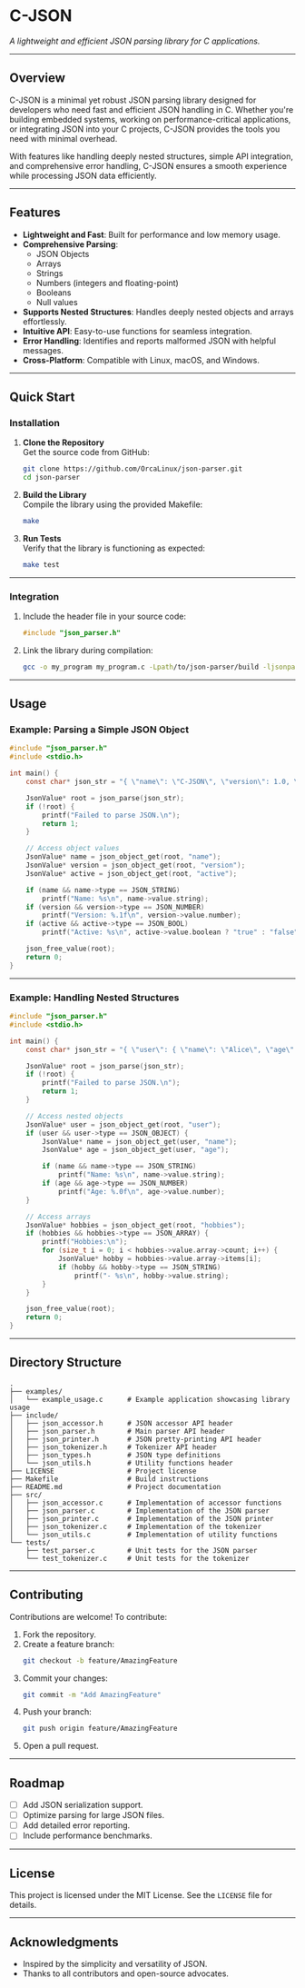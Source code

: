 # **C-JSON**

_A lightweight and efficient JSON parsing library for C applications._

---

## **Overview**

C-JSON is a minimal yet robust JSON parsing library designed for developers who need fast and efficient JSON handling in C. Whether you're building embedded systems, working on performance-critical applications, or integrating JSON into your C projects, C-JSON provides the tools you need with minimal overhead.

With features like handling deeply nested structures, simple API integration, and comprehensive error handling, C-JSON ensures a smooth experience while processing JSON data efficiently.

---

## **Features**

- **Lightweight and Fast**: Built for performance and low memory usage.
- **Comprehensive Parsing**:
  - JSON Objects
  - Arrays
  - Strings
  - Numbers (integers and floating-point)
  - Booleans
  - Null values
- **Supports Nested Structures**: Handles deeply nested objects and arrays effortlessly.
- **Intuitive API**: Easy-to-use functions for seamless integration.
- **Error Handling**: Identifies and reports malformed JSON with helpful messages.
- **Cross-Platform**: Compatible with Linux, macOS, and Windows.

---

## **Quick Start**

### **Installation**

1. **Clone the Repository**  
   Get the source code from GitHub:

   ```bash
   git clone https://github.com/OrcaLinux/json-parser.git
   cd json-parser
   ```

2. **Build the Library**  
   Compile the library using the provided Makefile:

   ```bash
   make
   ```

3. **Run Tests**  
   Verify that the library is functioning as expected:

   ```bash
   make test
   ```

---

### **Integration**

1. Include the header file in your source code:

   ```c
   #include "json_parser.h"
   ```

2. Link the library during compilation:

   ```bash
   gcc -o my_program my_program.c -Lpath/to/json-parser/build -ljsonparser
   ```

---

## **Usage**

### **Example: Parsing a Simple JSON Object**

```c
#include "json_parser.h"
#include <stdio.h>

int main() {
    const char* json_str = "{ \"name\": \"C-JSON\", \"version\": 1.0, \"active\": true }";

    JsonValue* root = json_parse(json_str);
    if (!root) {
        printf("Failed to parse JSON.\n");
        return 1;
    }

    // Access object values
    JsonValue* name = json_object_get(root, "name");
    JsonValue* version = json_object_get(root, "version");
    JsonValue* active = json_object_get(root, "active");

    if (name && name->type == JSON_STRING)
        printf("Name: %s\n", name->value.string);
    if (version && version->type == JSON_NUMBER)
        printf("Version: %.1f\n", version->value.number);
    if (active && active->type == JSON_BOOL)
        printf("Active: %s\n", active->value.boolean ? "true" : "false");

    json_free_value(root);
    return 0;
}
```

---

### **Example: Handling Nested Structures**

```c
#include "json_parser.h"
#include <stdio.h>

int main() {
    const char* json_str = "{ \"user\": { \"name\": \"Alice\", \"age\": 25 }, \"hobbies\": [\"reading\", \"swimming\"] }";

    JsonValue* root = json_parse(json_str);
    if (!root) {
        printf("Failed to parse JSON.\n");
        return 1;
    }

    // Access nested objects
    JsonValue* user = json_object_get(root, "user");
    if (user && user->type == JSON_OBJECT) {
        JsonValue* name = json_object_get(user, "name");
        JsonValue* age = json_object_get(user, "age");

        if (name && name->type == JSON_STRING)
            printf("Name: %s\n", name->value.string);
        if (age && age->type == JSON_NUMBER)
            printf("Age: %.0f\n", age->value.number);
    }

    // Access arrays
    JsonValue* hobbies = json_object_get(root, "hobbies");
    if (hobbies && hobbies->type == JSON_ARRAY) {
        printf("Hobbies:\n");
        for (size_t i = 0; i < hobbies->value.array->count; i++) {
            JsonValue* hobby = hobbies->value.array->items[i];
            if (hobby && hobby->type == JSON_STRING)
                printf("- %s\n", hobby->value.string);
        }
    }

    json_free_value(root);
    return 0;
}
```

---

## **Directory Structure**

```
.
├── examples/
│   └── example_usage.c      # Example application showcasing library usage
├── include/
│   ├── json_accessor.h      # JSON accessor API header
│   ├── json_parser.h        # Main parser API header
│   ├── json_printer.h       # JSON pretty-printing API header
│   ├── json_tokenizer.h     # Tokenizer API header
│   ├── json_types.h         # JSON type definitions
│   └── json_utils.h         # Utility functions header
├── LICENSE                  # Project license
├── Makefile                 # Build instructions
├── README.md                # Project documentation
├── src/
│   ├── json_accessor.c      # Implementation of accessor functions
│   ├── json_parser.c        # Implementation of the JSON parser
│   ├── json_printer.c       # Implementation of the JSON printer
│   ├── json_tokenizer.c     # Implementation of the tokenizer
│   └── json_utils.c         # Implementation of utility functions
└── tests/
    ├── test_parser.c        # Unit tests for the JSON parser
    └── test_tokenizer.c     # Unit tests for the tokenizer
```

---

## **Contributing**

Contributions are welcome! To contribute:

1. Fork the repository.
2. Create a feature branch:
   ```bash
   git checkout -b feature/AmazingFeature
   ```
3. Commit your changes:
   ```bash
   git commit -m "Add AmazingFeature"
   ```
4. Push your branch:
   ```bash
   git push origin feature/AmazingFeature
   ```
5. Open a pull request.

---

## **Roadmap**

- [ ] Add JSON serialization support.
- [ ] Optimize parsing for large JSON files.
- [ ] Add detailed error reporting.
- [ ] Include performance benchmarks.

---

## **License**

This project is licensed under the MIT License. See the `LICENSE` file for details.

---

## **Acknowledgments**

- Inspired by the simplicity and versatility of JSON.
- Thanks to all contributors and open-source advocates.
